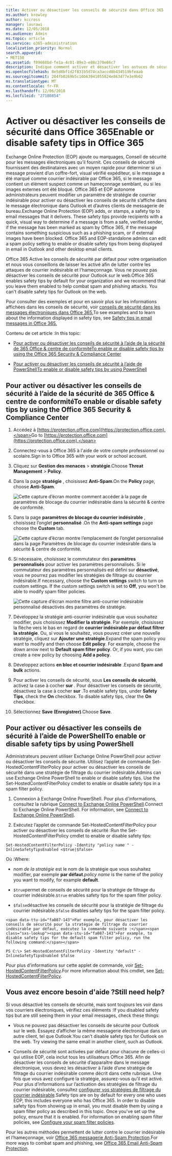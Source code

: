 ```yaml
---
title: Activer ou désactiver les conseils de sécurité dans Office 365
ms.author: krowley
author: kccross
manager: laurawi
ms.date: 12/05/2018
ms.audience: Admin
ms.topic: article
ms.service: o365-administration
localization_priority: Normal
search.appverid:
- MET150
ms.assetid: f09668bd-fe1a-4c01-89e3-e88c370e66c7
description: Indique comment activer et désactiver les astuces de sécurité dans les messages électroniques à des administrateurs Office 365 et EOP.
ms.openlocfilehash: 8e5d8bf1d2f831b5d74ca3accd8b434519bfeaab
ms.sourcegitcommit: 204fb0269b5c10b63941055824e863d77e3e9b02
ms.translationtype: MT
ms.contentlocale: fr-FR
ms.lasthandoff: 12/06/2018
ms.locfileid: "27180854"
---
```

# <a name="enable-or-disable-safety-tips-in-office-365"></a><span data-ttu-id="fa087-103">Activer ou désactiver les conseils de sécurité dans Office 365</span><span class="sxs-lookup"><span data-stu-id="fa087-103">Enable or disable safety tips in Office 365</span></span>

<span data-ttu-id="fa087-p101">Exchange Online Protection (EOP) ajoute ou marquages, Conseil de sécurité pour les messages électroniques qu’il fournit. Ces conseils de sécurité fournissent des destinataires avec un moyen rapide pour déterminer si un message provient d’un coffre-fort, visual vérifié expéditeur, si le message a été marqué comme courrier indésirable par Office 365, si le message contient un élément suspect comme un hameçonnage semblant, ou si les images externes ont été bloqué. Office 365 et EOP autonome administrateurs peuvent modifier un paramètre de stratégie de courrier indésirable pour activer ou désactiver les conseils de sécurité s’affiche dans le message électronique dans Outlook et d’autres clients de messagerie de bureau.</span><span class="sxs-lookup"><span data-stu-id="fa087-p101">Exchange Online Protection (EOP) adds, or stamps, a safety tip to email messages that it delivers. These safety tips provide recipients with a quick, visual way to determine if a message is from a safe, verified sender, if the message has been marked as spam by Office 365, if the message contains something suspicious such as a phishing scam, or if external images have been blocked. Office 365 and EOP-standalone admins can edit a spam policy setting to enable or disable safety tips from being displayed in email in Outlook and other desktop email clients.</span></span> 
  
<span data-ttu-id="fa087-p102">Office 365 Active les conseils de sécurité par défaut pour votre organisation et nous vous conseillons de laisser les activé afin de lutter contre les attaques de courrier indésirable et l’hameçonnage. Vous ne pouvez pas désactiver les conseils de sécurité pour Outlook sur le web.</span><span class="sxs-lookup"><span data-stu-id="fa087-p102">Office 365 enables safety tips by default for your organization and we recommend that you leave them enabled to help combat spam and phishing attacks. You can't disable safety tips for Outlook on the web.</span></span>
  
<span data-ttu-id="fa087-109">Pour consulter des exemples et pour en savoir plus sur les informations affichées dans les conseils de sécurité, voir [conseils de sécurité dans les messages électroniques dans Office 365.](safety-tips-in-office-365.md)</span><span class="sxs-lookup"><span data-stu-id="fa087-109">To see examples and to learn about the information displayed in safety tips, see [Safety tips in email messages in Office 365.](safety-tips-in-office-365.md)</span></span>
  
<span data-ttu-id="fa087-110">Contenu de cet article :</span><span class="sxs-lookup"><span data-stu-id="fa087-110">In this topic:</span></span>
  
- [<span data-ttu-id="fa087-111">Pour activer ou désactiver les conseils de sécurité à l’aide de la sécurité de 365 Office &amp; centre de conformité</span><span class="sxs-lookup"><span data-stu-id="fa087-111">To enable or disable safety tips by using the Office 365 Security &amp; Compliance Center</span></span>](enable-or-disable-safety-tips.md#SandCCsafetytip)
    
- [<span data-ttu-id="fa087-112">Pour activer ou désactiver les conseils de sécurité à l’aide de PowerShell</span><span class="sxs-lookup"><span data-stu-id="fa087-112">To enable or disable safety tips by using PowerShell</span></span>](enable-or-disable-safety-tips.md#pshellsafetytip)
    
## <a name="to-enable-or-disable-safety-tips-by-using-the-office-365-security-amp-compliance-center"></a><span data-ttu-id="fa087-113">Pour activer ou désactiver les conseils de sécurité à l’aide de la sécurité de 365 Office &amp; centre de conformité</span><span class="sxs-lookup"><span data-stu-id="fa087-113">To enable or disable safety tips by using the Office 365 Security &amp; Compliance Center</span></span>
<span data-ttu-id="fa087-114"><a name="SandCCsafetytip"> </a></span><span class="sxs-lookup"><span data-stu-id="fa087-114"></span></span>

1. <span data-ttu-id="fa087-115">Accédez à [https://protection.office.com](https://protection.office.com).</span><span class="sxs-lookup"><span data-stu-id="fa087-115">Go to [https://protection.office.com](https://protection.office.com).</span></span>
    
2. <span data-ttu-id="fa087-116">Connectez-vous à Office 365 à l'aide de votre compte professionnel ou scolaire.</span><span class="sxs-lookup"><span data-stu-id="fa087-116">Sign in to Office 365 with your work or school account.</span></span>
    
3. <span data-ttu-id="fa087-117">Cliquez sur **Gestion des menaces** \> **stratégie**.</span><span class="sxs-lookup"><span data-stu-id="fa087-117">Choose **Threat Management** \> **Policy**.</span></span> 
    
4. <span data-ttu-id="fa087-118">Dans la page **stratégie** , choisissez **Anti-Spam**.</span><span class="sxs-lookup"><span data-stu-id="fa087-118">On the **Policy** page, choose **Anti-Spam**.</span></span>
    
    ![Cette capture d’écran montre comment accéder à la page de paramètres de blocage du courrier indésirable dans la sécurité &amp; centre de conformité.](media/b8eb2ee3-2eb1-4ea2-b138-f6d7fb2e23de.png)
  
5. <span data-ttu-id="fa087-120">Dans la page **paramètres de blocage du courrier indésirable** , choisissez l’onglet **personnalisé** .</span><span class="sxs-lookup"><span data-stu-id="fa087-120">On the **Anti-spam settings** page choose the **Custom** tab.</span></span> 
    
    ![Cette capture d’écran montre l’emplacement de l’onglet personnalisé dans la page Paramètres de blocage du courrier indésirable dans la sécurité &amp; centre de conformité.](media/1d688d23-e6f3-4de5-84a7-e8ce31786193.png)
  
6. <span data-ttu-id="fa087-p103">Si nécessaire, choisissez le commutateur des **paramètres personnalisés** pour activer les paramètres personnalisés. Si le commutateur des paramètres personnalisés est défini sur **désactivé**, vous ne pourrez pas modifier les stratégies de filtrage du courrier indésirable.</span><span class="sxs-lookup"><span data-stu-id="fa087-p103">If necessary, choose the **Custom settings** switch to turn on custom settings. If the custom settings switch is set to **Off**, you won't be able to modify spam filter policies.</span></span>
    
    ![Cette capture d’écran montre filtre anti-courrier indésirable personnalisé désactivés des paramètres de stratégie.](media/94f900ad-b556-4a31-a3ac-acfcd72e71b8.png)
  
7. <span data-ttu-id="fa087-p104">Développez la stratégie anti-courrier indésirable que vous souhaitez modifier, puis choisissez **Modifier la stratégie**. Par exemple, choisissez la flèche vers le bas en regard de **courrier indésirable par défaut filtrer la stratégie**. Ou, si vous le souhaitez, vous pouvez créer une nouvelle stratégie, cliquez sur **Ajouter une stratégie**.</span><span class="sxs-lookup"><span data-stu-id="fa087-p104">Expand the spam policy you want to modify and then choose **Edit policy**. For example, choose the down arrow next to **Default spam filter policy**. Or, if you want, you can create a new policy by choosing **Add a policy**.</span></span>
    
8. <span data-ttu-id="fa087-128">Développez actions **en bloc et courrier indésirable** .</span><span class="sxs-lookup"><span data-stu-id="fa087-128">Expand **Spam and bulk** actions.</span></span> 
    
9. <span data-ttu-id="fa087-p105">Pour activer les conseils de sécurité, sous **Les conseils de sécurité**, activez la case à cocher **sur** . Pour désactiver les conseils de sécurité, désactivez la case à cocher **sur** .</span><span class="sxs-lookup"><span data-stu-id="fa087-p105">To enable safety tips, under **Safety Tips**, check the **On** checkbox. To disable safety tips, clear the **On** checkbox.</span></span> 
    
10. <span data-ttu-id="fa087-131">Sélectionnez **Save (Enregistrer)**.</span><span class="sxs-lookup"><span data-stu-id="fa087-131">Choose **Save**.</span></span>
    
## <a name="to-enable-or-disable-safety-tips-by-using-powershell"></a><span data-ttu-id="fa087-132">Pour activer ou désactiver les conseils de sécurité à l’aide de PowerShell</span><span class="sxs-lookup"><span data-stu-id="fa087-132">To enable or disable safety tips by using PowerShell</span></span>
<span data-ttu-id="fa087-133"><a name="pshellsafetytip"> </a></span><span class="sxs-lookup"><span data-stu-id="fa087-133"></span></span>

<span data-ttu-id="fa087-p106">Administrateurs peuvent utiliser Exchange Online PowerShell pour activer ou désactiver les conseils de sécurité. Utilisez l’applet de commande Set-HostedContentFilterPolicy pour activer ou désactiver les conseils de sécurité dans une stratégie de filtrage du courrier indésirable.</span><span class="sxs-lookup"><span data-stu-id="fa087-p106">Admins can use Exchange Online PowerShell to enable or disable safety tips. Use the Set-HostedContentFilterPolicy cmdlet to enable or disable safety tips in a spam filter policy.</span></span>
  
1. <span data-ttu-id="fa087-p107">Connexion à Exchange Online PowerShell. Pour plus d’informations, consultez la rubrique [Connect to Exchange Online PowerShell](http://go.microsoft.com/fwlink/p/?LinkId=396554).</span><span class="sxs-lookup"><span data-stu-id="fa087-p107">Connect to Exchange Online PowerShell. For information, see [Connect to Exchange Online PowerShell](http://go.microsoft.com/fwlink/p/?LinkId=396554).</span></span>
    
2. <span data-ttu-id="fa087-138">Exécutez l’applet de commande Set-HostedContentFilterPolicy pour activer ou désactiver les conseils de sécurité :</span><span class="sxs-lookup"><span data-stu-id="fa087-138">Run the Set-HostedContentFilterPolicy cmdlet to enable or disable safety tips:</span></span>
    
  ```
  Set-HostedContentFilterPolicy -Identity "policy name " -InlineSafetyTipsEnabled <$true|$false>
  ```

<span data-ttu-id="fa087-139">Où :</span><span class="sxs-lookup"><span data-stu-id="fa087-139">Where:</span></span>
    
  -  <span data-ttu-id="fa087-140">*nom de la stratégie* est le nom de la stratégie que vous souhaitez modifier, par exemple **par défaut**.</span><span class="sxs-lookup"><span data-stu-id="fa087-140">*policy name*  is the name of the policy you want to modify, for example **default**.</span></span>
    
  -  <span data-ttu-id="fa087-141">`$true`permet de conseils de sécurité pour la stratégie de filtrage du courrier indésirable.</span><span class="sxs-lookup"><span data-stu-id="fa087-141">`$true` enables safety tips for the spam filter policy.</span></span> 
    
  -  <span data-ttu-id="fa087-142">`$false`désactive les conseils de sécurité pour la stratégie de filtrage du courrier indésirable.</span><span class="sxs-lookup"><span data-stu-id="fa087-142">`$false` disables safety tips for the spam filter policy.</span></span> 
    
    <span data-ttu-id="fa087-143">Par exemple, pour désactiver les conseils de sécurité pour la stratégie de filtrage du courrier indésirable par défaut, exécutez la commande suivante :</span><span class="sxs-lookup"><span data-stu-id="fa087-143">For example, to disable safety tips for the default spam filter policy, run the following command:</span></span>
    
  ```
  PS C:\> Set-HostedContentFilterPolicy -Identity "default" -InlineSafetyTipsEnabled $false
  ```

<span data-ttu-id="fa087-144">Pour plus d’informations sur cette applet de commande, voir [Set-HostedContentFilterPolicy](https://technet.microsoft.com/library/jj200781.aspx).</span><span class="sxs-lookup"><span data-stu-id="fa087-144">For more information about this cmdlet, see [Set-HostedContentFilterPolicy](https://technet.microsoft.com/library/jj200781.aspx).</span></span>
    
## <a name="still-need-help"></a><span data-ttu-id="fa087-145">Vous avez encore besoin d'aide ?</span><span class="sxs-lookup"><span data-stu-id="fa087-145">Still need help?</span></span>
<span data-ttu-id="fa087-146"><a name="pshellsafetytip"> </a></span><span class="sxs-lookup"><span data-stu-id="fa087-146"></span></span>

<span data-ttu-id="fa087-147">Si vous désactivé les conseils de sécurité, mais sont toujours les voir dans vos courriers électroniques, vérifiez ces éléments :</span><span class="sxs-lookup"><span data-stu-id="fa087-147">If you disabled safety tips but are still seeing them in your email messages, check these things:</span></span>
  
- <span data-ttu-id="fa087-p108">Vous ne pouvez pas désactiver les conseils de sécurité pour Outlook sur le web. Essayez d’afficher la même messagerie électronique dans un autre client, tel que Outlook.</span><span class="sxs-lookup"><span data-stu-id="fa087-p108">You can't disable safety tips for Outlook on the web. Try viewing the same email in another client, such as Outlook.</span></span>
    
- <span data-ttu-id="fa087-p109">Conseils de sécurité sont activées par défaut pour chacune de celles-ci qui utilise EOP, cela inclut tous les utilisateurs Office 365. Afin de désactiver les conseils de sécurité d’apparaître dans le message électronique, vous devez les désactiver à l’aide d’une stratégie de filtrage du courrier indésirable comme décrit dans cette rubrique. Une fois que vous avez configuré la stratégie, assurez-vous qu’il est activé. Pour plus d’informations sur l’activation des stratégies de filtrage du courrier indésirable, consultez [configurer vos stratégies de filtrage du courrier indésirable](https://technet.microsoft.com/library/jj200684.aspx).</span><span class="sxs-lookup"><span data-stu-id="fa087-p109">Safety tips are on by default for every one who uses EOP, this includes everyone who has Office 365. In order to disable safety tips from showing up in email, you must disable them by using a spam filter policy as described in this topic. Once you've set up the policy, ensure that it is enabled. For information on enabling spam filter policies, see [Configure your spam filter policies](https://technet.microsoft.com/library/jj200684.aspx).</span></span>
    
<span data-ttu-id="fa087-154">Pour les autres méthodes permettent de lutter contre le courrier indésirable et l’hameçonnage, voir [Office 365 messagerie Anti-Spam Protection](anti-spam-protection.md).</span><span class="sxs-lookup"><span data-stu-id="fa087-154">For more ways to combat spam and phishing, see [Office 365 Email Anti-Spam Protection](anti-spam-protection.md).</span></span>
  

